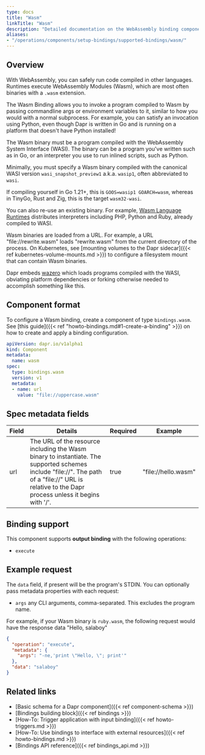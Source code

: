 ```yaml
---
type: docs
title: "Wasm"
linkTitle: "Wasm"
description: "Detailed documentation on the WebAssembly binding component"
aliases:
- "/operations/components/setup-bindings/supported-bindings/wasm/"
---
```


## Overview

With WebAssembly, you can safely run code compiled in other languages. Runtimes
execute WebAssembly Modules (Wasm), which are most often binaries with a `.wasm`
extension.

The Wasm Binding allows you to invoke a program compiled to Wasm by passing
commandline args or environment variables to it, similar to how you would with
a normal subprocess. For example, you can satisfy an invocation using Python,
even though Dapr is written in Go and is running on a platform that doesn't have
Python installed!

The Wasm binary must be a program compiled with the WebAssembly System
Interface (WASI). The binary can be a program you've written such as in Go, or
an interpreter you use to run inlined scripts, such as Python.

Minimally, you must specify a Wasm binary compiled with the canonical WASI
version `wasi_snapshot_preview1` a.k.a. `wasip1`, often abbreviated to `wasi`.

If compiling yourself in Go 1.21+, this is `GOOS=wasip1 GOARCH=wasm`, whereas
in TinyGo, Rust and Zig, this is the target `wasm32-wasi`.

You can also re-use an existing binary. For example, [Wasm Language Runtimes](https://github.com/vmware-labs/webassembly-language-runtimes)
distributes interpreters including PHP, Python and Ruby, already compiled to
WASI.

Wasm binaries are loaded from a URL. For example, a URL "file://rewrite.wasm"
loads "rewrite.wasm" from the current directory of the process. On Kubernetes,
see [mounting volumes to the Dapr sidecar]({{< ref kubernetes-volume-mounts.md >}})
to configure a filesystem mount that can contain Wasm binaries.

Dapr embeds [wazero](https://wazero.io) which loads programs compiled with the
WASI, obviating platform dependencies or forking
otherwise needed to accomplish something like this.

## Component format

To configure a Wasm binding, create a component of type
`bindings.wasm`. See [this guide]({{< ref "howto-bindings.md#1-create-a-binding" >}})
on how to create and apply a binding configuration.

```yaml
apiVersion: dapr.io/v1alpha1
kind: Component
metadata:
  name: wasm
spec:
  type: bindings.wasm
  version: v1
  metadata:
  - name: url
    value: "file://uppercase.wasm"
```

## Spec metadata fields

| Field | Details                                                        | Required | Example        |
|-------|----------------------------------------------------------------|----------|----------------|
| url   | The URL of the resource including the Wasm binary to instantiate. The supported schemes include "file://". The path of a "file://" URL is relative to the Dapr process unless it begins with '/'. | true     | "file://hello.wasm" |


## Binding support

This component supports **output binding** with the following operations:

- `execute`

## Example request

The `data` field, if present will be the program's STDIN. You can optionally
pass metadata properties with each request:

- `args` any CLI arguments, comma-separated. This excludes the program name.

For example, if your Wasm binary is `ruby.wasm`, the following request would
have the response data "Hello, salaboy"

```json
{
  "operation": "execute",
  "metadata": {
    "args": "-ne,'print \"Hello, \"; print'"
  },
  "data": "salaboy"
}
```

## Related links

- [Basic schema for a Dapr component]({{< ref component-schema >}})
- [Bindings building block]({{< ref bindings >}})
- [How-To: Trigger application with input binding]({{< ref howto-triggers.md >}})
- [How-To: Use bindings to interface with external resources]({{< ref howto-bindings.md >}})
- [Bindings API reference]({{< ref bindings_api.md >}})
